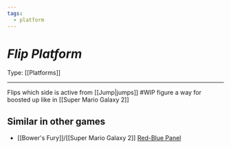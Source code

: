```yaml
---
tags:
  - platform
---
```

# _Flip Platform_

Type: [[Platforms]]

----

Flips which side is active from [[Jump|jumps]]
#WIP figure a way for boosted up like in [[Super Mario Galaxy 2]]


## Similar in other games

* [[Bower's Fury]]/[[Super Mario Galaxy 2]] [Red-Blue Panel](https://www.mariowiki.com/Red-Blue_Panel)
